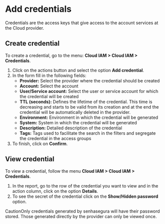 # Add credentials

Credentials are the access keys that give access to the account services at the Cloud provider.

## Create credential

To create a credential, go to the menu: **Cloud IAM > Cloud IAM > Credentials**.

1. Click on the actions button and select the option **Add credential**.
2. In the form fill in the following fields:
   - **Provider:** Select the provider where the credential should be created
   - **Account:** Select the account
   - **User/Service account:** Select the user or service account for which the credential will be created
   - **TTL (seconds):** Defines the lifetime of the credential. This time is decreasing and starts to be valid from its creation and at the end the credential will be automatically deleted in the provider.
   - **Environment:** Environment in which the credential will be generated
   - **System:** System in which the credential will be generated
   - **Description:** Detailed description of the credential
   - **Tags:** Tags used to facilitate the search in the filters and segregate the credential in the access groups
3. To finish, click on **Confirm**.

## View credential

To view a credential, follow the menu **Cloud IAM > Cloud IAM > Credentials**.

1. In the report, go to the row of the credential you want to view and in the action column, click on the option **Details**.
2. To see the secret of the credential click on the **Show/Hidden password** option.

CautionOnly credentials generated by senhasegura will have their password stored. Those generated directly by the provider can only be viewed once.
